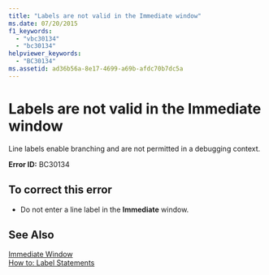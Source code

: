 ```yaml
---
title: "Labels are not valid in the Immediate window"
ms.date: 07/20/2015
f1_keywords: 
  - "vbc30134"
  - "bc30134"
helpviewer_keywords: 
  - "BC30134"
ms.assetid: ad36b56a-8e17-4699-a69b-afdc70b7dc5a
---
```

# Labels are not valid in the Immediate window
Line labels enable branching and are not permitted in a debugging context.  
  
 **Error ID:** BC30134  
  
## To correct this error  
  
- Do not enter a line label in the **Immediate** window.  
  
## See Also  
 [Immediate Window](/visualstudio/ide/reference/immediate-window)  
 [How to: Label Statements](../../visual-basic/programming-guide/program-structure/how-to-label-statements.md)

